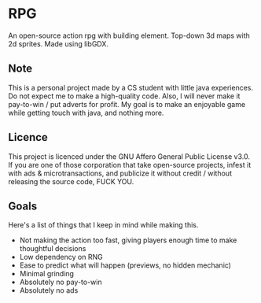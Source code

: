 # RPG
An open-source action rpg with building element. Top-down 3d maps with 2d sprites. Made using libGDX.
## Note
This is a personal project made by a CS student with little java experiences. 
Do not expect me to make a high-quality code.
Also, I will never make it pay-to-win / put adverts for profit.
My goal is to make an enjoyable game while getting touch with java, and nothing more.

## Licence
This project is licenced under the GNU Affero General Public License v3.0.
If you are one of those corporation that take open-source projects, infest it with ads & microtransactions, and publicize it without credit / without releasing the source code, FUCK YOU.

## Goals
Here's a list of things that I keep in mind while making this.
- Not making the action too fast, giving players enough time to make thoughtful decisions
- Low dependency on RNG
- Ease to predict what will happen (previews, no hidden mechanic)
- Minimal grinding
- Absolutely no pay-to-win
- Absolutely no ads